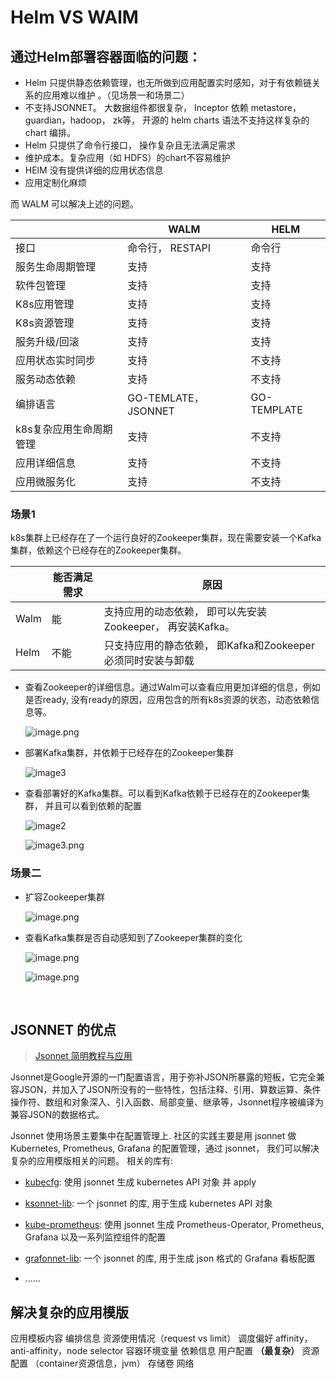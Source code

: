 # Helm VS WAlM

## 通过Helm部署容器面临的问题：

- Helm 只提供静态依赖管理，也无所做到应用配置实时感知，对于有依赖链关系的应用难以维护 。（见场景一和场景二）
- 不支持JSONNET。 大数据组件都很复杂， Inceptor 依赖 metastore， guardian，hadoop， zk等， 开源的 helm charts 语法不支持这样复杂的 chart 编排。
- Helm 只提供了命令行接口， 操作复杂且无法满足需求
- 维护成本。复杂应用（如 HDFS）的chart不容易维护
- HElM 没有提供详细的应用状态信息
- 应用定制化麻烦

而 WALM 可以解决上述的问题。

|                         | WALM                | HELM        |
| ----------------------- | ------------------- | ----------- |
| 接口                    | 命令行， RESTAPI    | 命令行      |
| 服务生命周期管理        | 支持                | 支持        |
| 软件包管理              | 支持                | 支持        |
| K8s应用管理             | 支持                | 支持        |
| K8s资源管理             | 支持                | 支持        |
| 服务升级/回滚           | 支持                | 支持        |
| 应用状态实时同步        | 支持                | 不支持      |
| 服务动态依赖            | 支持                | 不支持      |
| 编排语言                | GO-TEMLATE，JSONNET | GO-TEMPLATE |
| k8s复杂应用生命周期管理 | 支持                | 不支持      |
| 应用详细信息            | 支持                | 不支持      |
| 应用微服务化            | 支持                | 不支持      |

### 场景1

k8s集群上已经存在了一个运行良好的Zookeeper集群，现在需要安装一个Kafka集群，依赖这个已经存在的Zookeeper集群。

|      | 能否满足需求 | 原因                                                        |
| ---- | ------------ | ----------------------------------------------------------- |
| Walm | 能           | 支持应用的动态依赖， 即可以先安装Zookeeper， 再安装Kafka。  |
| Helm | 不能         | 只支持应用的静态依赖， 即Kafka和Zookeeper必须同时安装与卸载 |

- 查看Zookeeper的详细信息。通过Walm可以查看应用更加详细的信息，例如是否ready, 没有ready的原因，应用包含的所有k8s资源的状态，动态依赖信息等。

  ![image.png](https://i.loli.net/2020/09/14/d6a1I4cCAUxsJlF.png)

- 部署Kafka集群，并依赖于已经存在的Zookeeper集群

  ![image3](https://i.loli.net/2020/09/14/kdMOi4NXgvsSou2.png)

  

- 查看部署好的Kafka集群。可以看到Kafka依赖于已经存在的Zookeeper集群， 并且可以看到依赖的配置

  ![image2](https://i.loli.net/2020/09/14/UOLnc9bqGzgN83J.png)

  ![image3.png](https://i.loli.net/2020/09/14/4WpUy1YRPFCrGds.png)

  

### 场景二

- 扩容Zookeeper集群

  ![image.png](https://i.loli.net/2020/09/14/OzXnA6TaYGRKodm.png)

- 查看Kafka集群是否自动感知到了Zookeeper集群的变化

  ![image.png](https://i.loli.net/2020/09/14/4o6KgEsJxAeidCH.png)

  ![image.png](https://i.loli.net/2020/09/14/w7TPqupHxRigK9h.png)

  ​              

## JSONNET 的优点

> [Jsonnet 简明教程与应用](https://aleiwu.com/post/jsonnet-grafana/)

Jsonnet是Google开源的一门配置语言，用于弥补JSON所暴露的短板，它完全兼容JSON，并加入了JSON所没有的一些特性，包括注释、引用、算数运算、条件操作符、数组和对象深入、引入函数、局部变量、继承等，Jsonnet程序被编译为兼容JSON的数据格式。

Jsonnet 使用场景主要集中在配置管理上. 社区的实践主要是用 jsonnet 做 Kubernetes, Prometheus, Grafana 的配置管理，通过 jsonnet， 我们可以解决复杂的应用模版相关的问题。 相关的库有:

- [kubecfg](https://github.com/bitnami/kubecfg): 使用 jsonnet 生成 kubernetes API 对象 并 apply
- [ksonnet-lib](https://github.com/ksonnet/ksonnet-lib): 一个 jsonnet 的库, 用于生成 kubernetes API 对象
- [kube-prometheus](https://github.com/coreos/prometheus-operator/tree/master/contrib/kube-prometheus): 使用 jsonnet 生成 Prometheus-Operator, Prometheus, Grafana 以及一系列监控组件的配置
- [grafonnet-lib](https://github.com/grafana/grafonnet-lib/tree/master/grafonnet): 一个 jsonnet 的库, 用于生成 json 格式的 Grafana 看板配置

- ......

## 解决复杂的应用模版

应用模板内容
       编排信息
               资源使用情况（request vs limit）
               调度偏好
                        affinity， anti-affinity，node selector
       容器环境变量
               依赖信息
               用户配置 **（最复杂）**
      资源配置 （container资源信息，jvm）
      存储卷
      网络